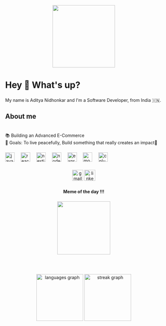 <div align="center">
  <img height="200" src="https://user-images.githubusercontent.com/74038190/235224431-e8c8c12e-6826-47f1-89fb-2ddad83b3abf.gif"  />
</div>

###

<h1 align="left">Hey 👋 What's up?</h1>

###

<p align="left">My name is Aditya Nidhonkar and I'm a Software Developer, from India 🇮🇳.</p>

###

<h2 align="left">About me</h2>

###

<p align="left"><br>📚 Building an Advanced E-Commerce<br>🎯 Goals: To live peacefully,  Build something that really creates an impact🚀</p>

###

<div align="left">
  <img src="https://img.shields.io/badge/JavaScript-F7DF1E?logo=javascript&logoColor=black&style=for-the-badge" height="30" alt="javascript logo"  />
  <img width="12" />
  <img src="https://img.shields.io/badge/React-61DAFB?logo=react&logoColor=black&style=for-the-badge" height="30" alt="react logo"  />
  <img width="12" />
  <img src="https://img.shields.io/badge/next.js-000000?style=for-the-badge&logo=nextdotjs&logoColor=white" height="30" alt="nextjs logo"  />
  <img width="12" />
  <img src="https://img.shields.io/badge/Node.js-339933?logo=nodedotjs&logoColor=white&style=for-the-badge" height="30" alt="nodejs logo"  />
  <img width="12" />
  <img src="https://img.shields.io/badge/Express-000000?logo=express&logoColor=white&style=for-the-badge" height="30" alt="express logo"  />
  <img width="12" />
  <img src="https://img.shields.io/badge/MongoDB-47A248?logo=mongodb&logoColor=white&style=for-the-badge" height="30" alt="mongodb logo"  />
  <img width="12" />
  <img src="https://img.shields.io/badge/C++-00599C?logo=cplusplus&logoColor=white&style=for-the-badge" height="30" alt="cplusplus logo"  />
  <img width="12" />
</div>

###

<div align="center">
  <img src="https://img.shields.io/static/v1?message=Gmail&logo=gmail&label=&color=D14836&logoColor=white&labelColor=&style=for-the-badge" height="35" alt="gmail logo"  />
  <img src="https://img.shields.io/static/v1?message=LinkedIn&logo=linkedin&label=&color=0077B5&logoColor=white&labelColor=&style=for-the-badge" height="35" alt="linkedin logo"  />
</div>

###

<h4 align="center">Meme of the day !!!</h4>

###

<div align="center">
  <img height="170" src="https://i.pinimg.com/originals/81/d2/bf/81d2bffd2d12c8275ab2c708b3fd5297.gif"  />
</div>

###

<br clear="both">

<!--<img src="https://raw.githubusercontent.com/Atnid21/Atnid21/output/snake.svg" alt="Snake animation" /> -->

###

<div align="center">
<!--   <img src="https://github-readme-stats.vercel.app/api?username=Atnid21&hide_title=false&hide_rank=false&show_icons=true&include_all_commits=true&count_private=true&disable_animations=false&theme=dracula&locale=en&hide_border=false&order=1" height="150" alt="stats graph"  /> -->
  <img src="https://github-readme-stats.vercel.app/api/top-langs?username=AdityaNidhonkar2004&locale=en&hide_title=false&layout=compact&card_width=320&langs_count=5&theme=dracula&hide_border=false&order=2" height="150" alt="languages graph"  />
  <img src="https://streak-stats.demolab.com?user=AdityaNidhonkar2004&locale=en&mode=daily&theme=dracula&hide_border=false&border_radius=5&order=3" height="150" alt="streak graph"  />
</div>



###
